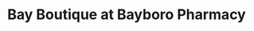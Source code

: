 ---
title: "Bay Boutique at Bayboro Pharmacy"
url: /bayboro/bay-boutique-at-bayboro-pharmacy/
shop: gift
---